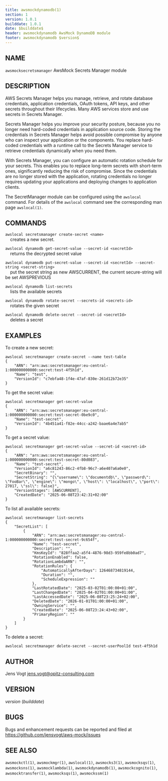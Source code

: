 ```yaml
---
title: awsmockdynamodb(1)
section: 1
version: 1.0.1
builddate: 1.0.1
date: $builddate$
header: awsmockdynamodb AwsMock DynamoDB module
footer: awsmockdynamodb $version$
---
```


## NAME

```awsmocksecretsmanager``` AwsMock Secrets Manager module

## DESCRIPTION

AWS Secrets Manager helps you manage, retrieve, and rotate database credentials, application credentials, OAuth tokens,
API keys, and other secrets throughout their lifecycles. Many AWS services store and use secrets in Secrets Manager.

Secrets Manager helps you improve your security posture, because you no longer need hard-coded credentials in
application
source code. Storing the credentials in Secrets Manager helps avoid possible compromise by anyone who can inspect your
application or the components. You replace hard-coded credentials with a runtime call to the Secrets Manager service
to retrieve credentials dynamically when you need them.

With Secrets Manager, you can configure an automatic rotation schedule for your secrets. This enables you to replace
long-term secrets with short-term ones, significantly reducing the risk of compromise. Since the credentials are no
longer stored with the application, rotating credentials no longer requires updating your applications and deploying
changes to application clients.

The SecretManager module can be configured using the ```awslocal``` command. For details of the ```awslocal``` command
see the corresponding man page ```awslocal(1)```.

## COMMANDS

```awslocal secretsmanager create-secret <name>```  
&nbsp;&nbsp;&nbsp;&nbsp;creates a new secret.

```awslocal dynamodb get-secret-value --secret-id <secretId>```  
&nbsp;&nbsp;&nbsp;&nbsp;returns the decrypted secret value

```awslocal dynamodb put-secret-value --secret-id <secretId> --secret-string <secret-string>```  
&nbsp;&nbsp;&nbsp;&nbsp;put the secret string as new AWSCURRENT, the current secure-string will be set AWSPREVIOUS

```awslocal dynamodb list-secrets```  
&nbsp;&nbsp;&nbsp;&nbsp;lists the available secrets

```awslocal dynamodb rotate-secret --secrets-id <secrets-id>```  
&nbsp;&nbsp;&nbsp;&nbsp;rotates the given secret

```awslocal dynamodb delete-secret --secret-id <secretId>```  
&nbsp;&nbsp;&nbsp;&nbsp;deletes a secret

## EXAMPLES

To create a new secret:

```
awslocal secretmanager create-secret --name test-table
{
    "ARN": "arn:aws:secretsmanager:eu-central-1:000000000000:secret:test-4f5h1d",
    "Name": "test",
    "VersionId": "c7ebfa48-1f4e-47af-830e-261d12b72e35"
}
```

To get the secret value:

```
awslocal secretmanager get-secret-value
{
    "ARN": "arn:aws:secretsmanager:eu-central-1:000000000000:secret:test-secret-0be9c0",
    "Name": "test-secret",
    "VersionId": "4b451a41-f82e-44cc-a242-baae6a4e7ab5"
}
```

To get a secret value:

```
awslocal secretmanager get-secret-value --secret-id <secret-id>
{
    "ARN": "arn:aws:secretsmanager:eu-central-1:000000000000:secret:test-secret-80d083",
    "Name": "test-secret",
    "VersionId": "a6c81243-86c2-4fb8-96c7-a6e407a6a0e0",
    "SecretBinary": "",
    "SecretString": "{\"username\": \"documentdb\", \"password\": \"FooBar\", \"engine\": \"mongo\", \"host\": \"localhost\", \"port\": 27017, \"ssl\": false}",
    "VersionStages": [AWSCURRENT],
    "CreatedDate": "2025-06-08T23:42:31+02:00"
}
```

To list all available secrets:

```
awslocal secretmanager list-secrets
{
    "SecretList": [
        {
            "ARN": "arn:aws:secretsmanager:eu-central-1:000000000000:secret:test-secret-9c654f",
            "Name": "test-secret",
            "Description": "",
            "KmsKeyId": "828ffaa2-a5f4-4876-98d3-959fe8bb0ad7",
            "RotationEnabled": false,
            "RotationLambdaARN": "",
            "RotationRules": {
                "AutomaticallyAfterDays": 126468734819144,
                "Duration": "",
                "ScheduleExpression": ""
            },
            "LastRotatedDate": "2025-03-02T01:00:00+01:00",
            "LastChangedDate": "2025-04-02T01:00:00+01:00",
            "LastAccessedDate": "2025-06-08T23:25:24+02:00",
            "DeletedDate": "2026-01-01T01:00:00+01:00",
            "OwningService": "",
            "CreatedDate": "2025-06-08T23:24:43+02:00",
            "PrimaryRegion": ""
        }
    ]
}
```

To delete a secret:

```
awslocal secretmanager delete-secret --secret-userPoolId test-4f5h1d
```

## AUTHOR

Jens Vogt <jens.vogt@opitz-consulting.com>

## VERSION

$version$ ($builddate$)

## BUGS

Bugs and enhancement requests can be reported and filed at https://github.com/jensvogt/aws-mock/issues

## SEE ALSO

```awsmockctl(1)```, ```awsmockmgr(1)```, ```awslocal(1)```, ```awsmocks3(1)```, ```awsmocksqs(1)```,
```awsmocksns(1)```,
```awsmocklambda(1)```, ```awsmockdynamodb(1)```, ```awsmockcognito(1)```, ```awsmocktransfer(1)```,
```awsmocksqs(1)```,
```awsmockssm(1)```